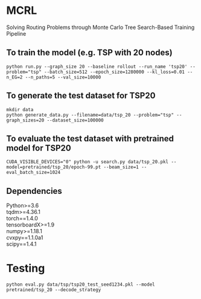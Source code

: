 # MCRL
Solving Routing Problems through Monte Carlo Tree Search-Based Training Pipeline <br>
## To train the model (e.g. TSP with 20 nodes)
```
python run.py --graph_size 20 --baseline rollout --run_name 'tsp20' --problem="tsp" --batch_size=512 --epoch_size=1280000 --kl_loss=0.01 --n_EG=2 --n_paths=5 --val_size=10000
```
## To generate the test dataset for TSP20
```
mkdir data
python generate_data.py --filename=data/tsp_20 --problem="tsp" --graph_sizes=20 --dataset_size=100000
```
## To evaluate the test dataset with pretrained model for TSP20
```
CUDA_VISIBLE_DEVICES="0" python -u search.py data/tsp_20.pkl --model=pretrained/tsp_20/epoch-99.pt --beam_size=1 --eval_batch_size=1024
```
## Dependencies<br>
Python>=3.6 <br>
tqdm>=4.36.1 <br>
torch==1.4.0 <br>
tensorboardX>=1.9 <br>
numpy>=1.18.1 <br>
cvxpy==1.1.0a1 <br>
scipy==1.4.1<br>
# Testing
```
python eval.py data/tsp/tsp20_test_seed1234.pkl --model pretrained/tsp_20 --decode_strategy 
```
